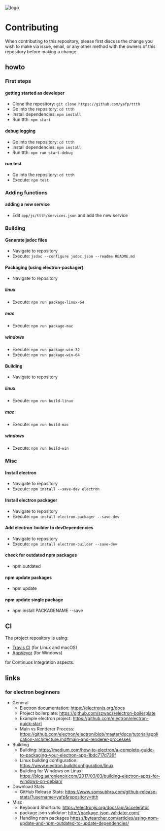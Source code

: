 ![logo](https://raw.githubusercontent.com/yafp/ttth/master/.github/logo/128x128.png)

# Contributing

When contributing to this repository, please first discuss the change you wish to make via issue,
email, or any other method with the owners of this repository before making a change.



## howto

### First steps

#### getting started as developer
* Clone the repository: ```git clone https://github.com/yafp/ttth```
* Go into the repository: ```cd ttth```
* Install dependencies: ```npm install```
* Run ttth: ```npm start```

#### debug logging
* Go into the repository: ```cd ttth```
* Install dependencies: ```npm install```
* Run ttth: ```npm run start-debug```

#### run test
* Go into the repository: ```cd ttth```
* Execute: ```npm test```



### Adding functions

#### adding a new service
* Edit ```app/js/ttth/services.json``` and add the new service


### Building

#### Generate jsdoc files
* Navigate to repository
* Execute: ```jsdoc --configure jsdoc.json --readme README.md```


#### Packaging (using electron-packager)
* Navigate to repository

##### linux
* Execute: ```npm run package-linux-64```

##### mac
* Execute: ```npm run package-mac```

##### windows
* Execute: ```npm run package-win-32```
* Execute: ```npm run package-win-64```


#### Building
* Navigate to repository

##### linux
* Execute: ```npm run build-linux```

##### mac
* Execute: ```npm run build-mac```

##### windows
* Execute: ```npm run build-win```



### Misc
#### Install electron
* Navigate to repository
* Execute: ```npm install --save-dev electron```

#### Install electron packager
* Navigate to repository
* Execute: ```npm install electron-packager --save-dev```

#### Add electron-builder to devDependencies
* Navigate to repository
* Execute: ```npm install electron-builder --save-dev```

#### check for outdated npm packages
* npm outdated

#### npm update packages
* npm update

#### npm update single package
* npm install PACKAGENAME --save



## CI
The project repository is using:

* [Travis CI](https://travis-ci.org/) (for Linux and macOS)
* [AppVeyor](https://ci.appveyor.com/project/yafp/ttth) (for Windows)

for Continuos Integration aspects.


## links
### for electron beginners
* General
  * Electron documentation: https://electronjs.org/docs
  * Project boilerplate: https://github.com/szwacz/electron-boilerplate
  * Example electron project: https://github.com/electron/electron-quick-start
  * Main vs Renderer Process: https://github.com/electron/electron/blob/master/docs/tutorial/application-architecture.md#main-and-renderer-processes
* Building
  * Building: https://medium.com/how-to-electron/a-complete-guide-to-packaging-your-electron-app-1bdc717d739f
  * Linux building configuration: https://www.electron.build/configuration/linux
  * Building for Windows on Linux: https://blog.aaronlenoir.com/2017/03/03/building-electron-apps-for-windows-on-debian/
* Download Stats
  * GitHub Release Stats: https://www.somsubhra.com/github-release-stats/?username=yafp&repository=ttth
* Misc
  * Keyboard Shortcuts: https://electronjs.org/docs/api/accelerator
  * package.json validator: http://package-json-validator.com/
  * Handling npm packages https://bytearcher.com/articles/using-npm-update-and-npm-outdated-to-update-dependencies/
